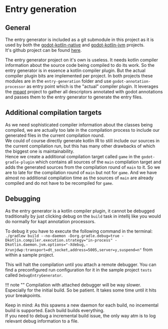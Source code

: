 # Entry generation

## General
The entry generator is included as a git submodule in this project as it is used by both the [godot-kotlin-native](https://github.com/utopia-rise/godot-kotlin-native) and [godot-kotlin-jvm](https://github.com/utopia-rise/godot-kotlin-jvm) projects.  
It's github project can be found [here](https://github.com/utopia-rise/godot-kotlin-entry-generator).  

The entry generator project on it's own is useless. It needs kotlin compiler information about the source code being compiled to do its work.  So the entry generator is in essence a kotlin compiler plugin. But the actual compiler plugin bits are implemented per project. In both projects these modules are in the `entry-generation` folder and use `godot-annotation-processor` as entry point which is the "actual" compiler plugin. It leverages the [mpapt](https://github.com/Foso/MpApt) project to gather all descriptors annotated with godot annotations and passes them to the entry generator to generate the entry files.

## Additional compilation targets
As we need sophisticated compiler information about the classes being compiled, we are actually too late in the compilation process to include our generated files in the current compilation round.  
We could of course directly generate kotlin IR to still include our sources in the current compilation run, but this has many other drawbacks of which the biggest one is maintainability.  
Hence we create a additional compilation target called `game` in the `godot-gradle-plugin` which contains all sources of the `main` compilation target and adds the generated sources from the compilation round of `main` to it. So we are to late for the compilation round of `main` but not for `game`. And we have almost no additional compilation time as the sources of `main` are already compiled and do not have to be recompiled for `game`.

## Debugging
As the entry generator is a kotlin compiler plugin, it cannot be debugged traditionally by just clicking debug on the `build` task in intellij like you would do normally for kapt annotation processors.

To debug it you have to execute the following command in the terminal: `./gradlew build --no-daemon -Dorg.gradle.debug=true -Dkotlin.compiler.execution.strategy="in-process" -Dkotlin.daemon.jvm.options="-Xdebug,-Xrunjdwp:transport=dt_socket,address=5005,server=y,suspend=n"` from within a sample project.

This will halt the compilation until you attach a remote debugger. You can find a preconfigured run configuration for it in the sample project `tests` called `DebugEntryGenerator`.

!!! note ""
    Compilation with attached debugger will be way slower. Especially for the initial build. So be patient. It takes some time until it hits your breakpoints.

Keep in mind: As this spawns a new daemon for each build, no incemental build is supported. Each build builds everything.  
If you need to debug a incremental build issue, the only way atm is to log relevant debug information to a file.